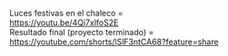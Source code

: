 Luces festivas en el chaleco = <br>
https://youtu.be/4Qi7xlfoS2E <br>
Resultado final (proyecto terminado) = <br>
https://youtube.com/shorts/lSlF3ntCA68?feature=share <br>
